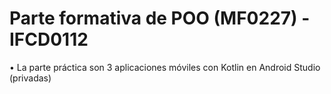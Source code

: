 # Parte formativa de POO (MF0227) - IFCD0112
• La parte práctica son 3 aplicaciones móviles con Kotlin en Android Studio (privadas)
